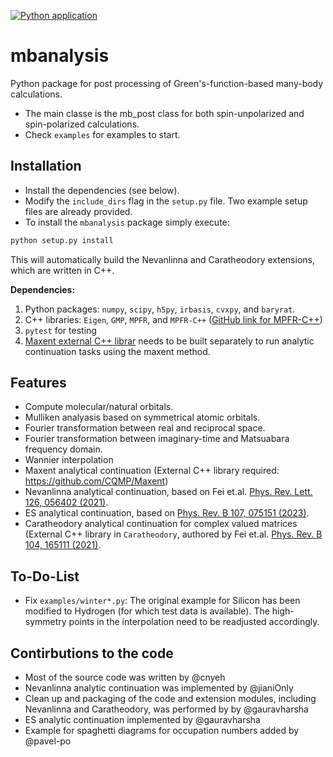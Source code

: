 [![Python application](https://github.com/gauravharsha/mbanalysis/actions/workflows/python-app.yml/badge.svg)](https://github.com/gauravharsha/mbanalysis/actions/workflows/python-app.yml)

mbanalysis
===================

Python package for post processing of Green's-function-based many-body calculations. 
* The main classe is the mb_post class for both spin-unpolarized and spin-polarized calculations. 
* Check `examples` for examples to start. 
  
Installation
----------
* Install the dependencies (see below).
* Modify the `include_dirs` flag in the `setup.py` file. Two example setup files are already provided.
*  To install the `mbanalysis` package simply execute:
  ```bash
  python setup.py install
  ```
  This will automatically build the Nevanlinna and Caratheodory extensions, which are written in C++.

**Dependencies:**
1. Python packages: `numpy`, `scipy`, `h5py`, `irbasis`, `cvxpy`, and `baryrat`.
2. C++ libraries: `Eigen`, `GMP`, `MPFR`, and `MPFR-C++` ([GitHub link for MPFR-C++](https://github.com/advanpix/mpreal))
3. `pytest` for testing
4. [Maxent external C++ librar](https://github.com/CQMP/Maxent) needs to be built separately to run analytic continuation tasks using the maxent method.

Features
----------
* Compute molecular/natural orbitals.
* Mulliken analyasis based on symmetrical atomic orbitals.
* Fourier transformation between real and reciprocal space.
* Fourier transformation between imaginary-time and Matsuabara frequency domain.
* Wannier interpolation
* Maxent analytical continuation (External C++ library required: https://github.com/CQMP/Maxent) 
* Nevanlinna analytical continuation, based on Fei et.al. [Phys. Rev. Lett. 126, 056402 (2021)](https://journals.aps.org/prl/abstract/10.1103/PhysRevLett.126.056402).
* ES analytical continuation, based on [Phys. Rev. B 107, 075151 (2023)](https://journals.aps.org/prb/abstract/10.1103/PhysRevB.107.075151).
* Caratheodory analytical continuation for complex valued matrices (External C++ library in `Caratheodory`, authored by Fei et.al. [Phys. Rev. B 104, 165111 (2021)](https://journals.aps.org/prb/abstract/10.1103/PhysRevB.104.165111).

To-Do-List
-----------
* Fix `examples/winter*.py`: The original example for Silicon has been modified to Hydrogen (for which test data is available). The high-symmetry points in the interpolation need to be readjusted accordingly.


Contirbutions to the code
-----------
* Most of the source code was written by @cnyeh
* Nevanlinna analytic continuation was implemented by @jianiOnly
* Clean up and packaging of the code and extension modules, including Nevanlinna and Caratheodory, was performed by by @gauravharsha
* ES analytic continuation implemented by @gauravharsha
* Example for spaghetti diagrams for occupation numbers added by @pavel-po